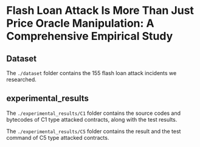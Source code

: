 # Flash Loan Attack Is More Than Just Price Oracle Manipulation: A Comprehensive Empirical Study

## Dataset

The `./dataset` folder contains the 155 flash loan attack incidents we researched.

## experimental_results

The `./experimental_results/C1` folder contains the source codes and bytecodes of C1 type attacked contracts, along with the test results.

The `./experimental_results/C5` folder contains the result and the test command of C5 type attacked contracts.
